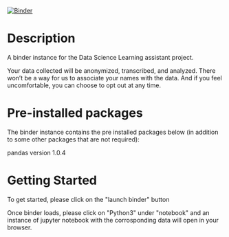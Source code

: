 [![Binder](https://mybinder.org/badge_logo.svg)](https://mybinder.org/v2/gh/zxrfire/DataScienceLearningAssistant/HEAD)

# Description

A binder instance for the Data Science Learning assistant project. 

Your data collected will be anonymized, transcribed, and analyzed. There won’t be a way for us to associate your names with the data. And if you feel uncomfortable, you can choose to opt out at any time.

# Pre-installed packages
The binder instance contains the pre installed packages below (in addition to some other packages that are not required):

pandas version 1.0.4


# Getting Started

To get started, please click on the "launch binder" button

Once binder loads, please click on "Python3" under "notebook" and an instance of jupyter notebook with the corrosponding data will open in your browser.
